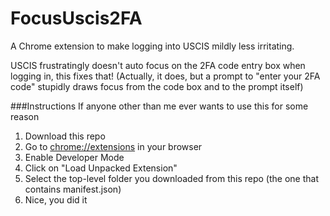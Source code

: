 # FocusUscis2FA
A Chrome extension to make logging into USCIS mildly less irritating.

USCIS frustratingly doesn't auto focus on the 2FA code entry box when logging in, this fixes that!
(Actually, it does, but a prompt to "enter your 2FA code" stupidly draws focus from the code box and to the prompt itself)

###Instructions
If anyone other than me ever wants to use this for some reason
1. Download this repo
2. Go to [chrome://extensions](chrome://extensions/) in your browser
3. Enable Developer Mode
4. Click on "Load Unpacked Extension"
5. Select the top-level folder you downloaded from this repo (the one that contains manifest.json)
6. Nice, you did it